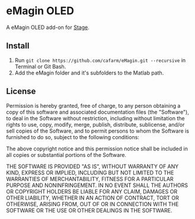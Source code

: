 # eMagin OLED

A eMagin OLED add-on for [Stage](https://github.com/cafarm/Stage).

## Install

1. Run `git clone https://github.com/cafarm/eMagin.git --recursive` in Terminal or Git Bash.
2. Add the eMagin folder and it's subfolders to the Matlab path.

## License

Permission is hereby granted, free of charge, to any person obtaining a copy of this software and associated documentation files (the "Software"), to deal in the Software without restriction, including without limitation the rights to use, copy, modify, merge, publish, distribute, sublicense, and/or sell copies of the Software, and to permit
persons to whom the Software is furnished to do so, subject to the following conditions:

The above copyright notice and this permission notice shall be included in all copies or substantial portions of the Software.

THE SOFTWARE IS PROVIDED "AS IS", WITHOUT WARRANTY OF ANY KIND, EXPRESS OR IMPLIED, INCLUDING BUT NOT LIMITED TO THE WARRANTIES OF MERCHANTABILITY, FITNESS FOR A PARTICULAR PURPOSE AND NONINFRINGEMENT. IN NO EVENT SHALL THE AUTHORS OR COPYRIGHT HOLDERS BE LIABLE FOR ANY CLAIM, DAMAGES OR OTHER LIABILITY, WHETHER IN AN ACTION OF CONTRACT, TORT OR
OTHERWISE, ARISING FROM, OUT OF OR IN CONNECTION WITH THE SOFTWARE OR THE USE OR OTHER DEALINGS IN THE SOFTWARE.